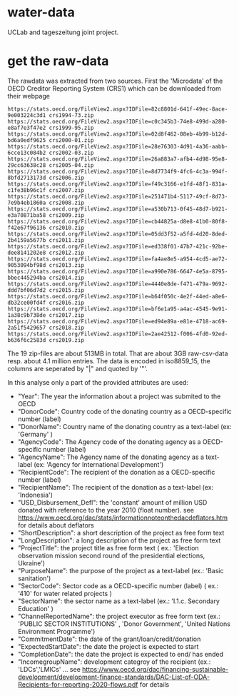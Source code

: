 # water-data
UCLab and tageszeitung joint project.
# get the raw-data

The rawdata was extracted from two sources. First the 'Microdata' of the OECD Creditor Reporting System (CRS1) which can be downloaded from their webpage

    https://stats.oecd.org/FileView2.aspx?IDFile=82c8801d-641f-49ec-8ace-9e003224c3d1 crs1994-73.zip
    https://stats.oecd.org/FileView2.aspx?IDFile=c0c345b3-74e8-499d-a280-e8af7e3f47e2 crs1999-95.zip
    https://stats.oecd.org/FileView2.aspx?IDFile=02d8f462-08eb-4b99-b12d-bd6a0edf9625 crs2000-01.zip
    https://stats.oecd.org/FileView2.aspx?IDFile=28e76303-4d91-4a36-aabb-6cce13c084b2 crs2002-03.zip
    https://stats.oecd.org/FileView2.aspx?IDFile=26a883a7-afb4-4d98-95e8-29cc63638c28 crs2005-04.zip
    https://stats.oecd.org/FileView2.aspx?IDFile=8d7734f9-4fc6-4c3a-994f-8bfd2713173d crs2006.zip
    https://stats.oecd.org/FileView2.aspx?IDFile=f49c3166-e1fd-48f1-831a-c1fe38b96c1f crs2007.zip
    https://stats.oecd.org/FileView2.aspx?IDFile=251471b4-5117-49cf-8d73-7e9b4eb1860a crs2008.zip
    https://stats.oecd.org/FileView2.aspx?IDFile=a530b713-0f45-48d7-b921-e3a70871ba58 crs2009.zip
    https://stats.oecd.org/FileView2.aspx?IDFile=cb44825a-d8e8-41b0-80f8-f42e67f96136 crs2010.zip
    https://stats.oecd.org/FileView2.aspx?IDFile=05dd3f52-a5fd-4d20-8ded-2b4159a5677b crs2011.zip
    https://stats.oecd.org/FileView2.aspx?IDFile=ed338f01-47b7-421c-92be-dee8141202e8 crs2012.zip
    https://stats.oecd.org/FileView2.aspx?IDFile=fa4ae8e5-a954-4cd5-ae72-9053094bf98d crs2013.zip
    https://stats.oecd.org/FileView2.aspx?IDFile=a990e786-6647-4e5a-8795-bbec445294ba crs2014.zip
    https://stats.oecd.org/FileView2.aspx?IDFile=4440e8de-f471-479a-9692-ddd7bf06d7d2 crs2015.zip
    https://stats.oecd.org/FileView2.aspx?IDFile=b64f050c-4e2f-44ed-a8e6-db32ce00fd4f crs2016.zip
    https://stats.oecd.org/FileView2.aspx?IDFile=bf6e1a95-a4ac-4545-9e91-1a38c9b738de crs2017.zip
    https://stats.oecd.org/FileView2.aspx?IDFile=ed94e89a-e81e-4718-ac69-2a51f5429657 crs2018.zip
    https://stats.oecd.org/FileView2.aspx?IDFile=2ae42512-f006-4fd0-92ed-b636f6c2583d crs2019.zip

The 19 zip-files are about 513MB in total. That are about 3GB raw-csv-data resp. about 4.1 million entries. The data is encoded in iso8859_15, the columns are seperated by "|" and quoted by '"'.

In this analyse only a part of the provided attributes are used:

* "Year": The year the information about a project was submited to the OECD
* "DonorCode": Country code of the donating country as a OECD-specific number (label)
* "DonorName": Country name of the donating country as a text-label (ex: 'Germany' )
* "AgencyCode": The Agency code of the donating agency as a OECD-specific number (label)
* "AgencyName": The Agency name of the donating agency as a text-label (ex: 'Agency for International Development')
* "RecipientCode": The recipient of the donation as a OECD-specific number (label)
* "RecipientName": The recipient of the donation as a text-label (ex: 'Indonesia')
* "USD_Disbursement_Defl": the 'constant' amount of million USD donated with reference to the year 2010 (float number). see https://www.oecd.org/dac/stats/informationnoteonthedacdeflators.htm for details about deflators
* "ShortDescription": a short description of the project as free form text
* "LongDescription": a long description of the project as free form text
* "ProjectTitle": the project title as free form text ( ex.: 'Election observation mission second round of the presidential elections, Ukraine')
* "PurposeName": the purpose of the project as a text-label (ex.: 'Basic sanitation')
* "SectorCode": Sector code as a OECD-specific number (label) ( ex.: '410' for water related projects )
* "SectorName": the sector name as a text-label (ex.: 'I.1.c. Secondary Education' )
* "ChannelReportedName": the project executor as free form text (ex.: 'PUBLIC SECTOR INSTITUTIONS' , 'Donor Government', 'United Nations Environment Programme')
* "CommitmentDate": the date of the grant/loan/credit/donation
* "ExpectedStartDate": the date the project is expected to start
* "CompletionDate": the date the project is expected to end/ has ended
* "IncomegroupName": development categroy of the recipient (ex.: 'LDCs','LMICs' ... see  https://www.oecd.org/dac/financing-sustainable-development/development-finance-standards/DAC-List-of-ODA-Recipients-for-reporting-2020-flows.pdf for details
